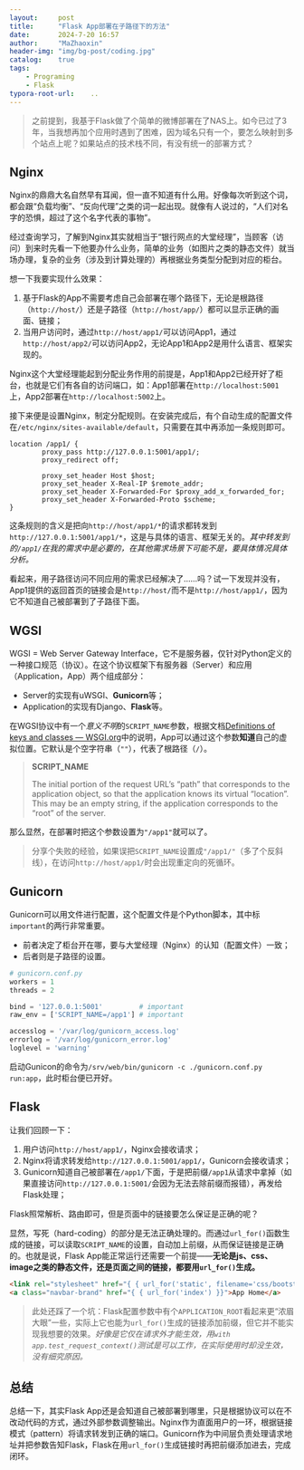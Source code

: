 ```yaml
---
layout:     post
title:      "Flask App部署在子路径下的方法"
date:       2024-7-20 16:57
author:     "MaZhaoxin"
header-img: "img/bg-post/coding.jpg"
catalog:    true
tags:
    - Programing
    - Flask
typora-root-url:	..
---
```


> 之前提到，我基于Flask做了个简单的微博部署在了NAS上。如今已过了3年，当我想再加个应用时遇到了困难，因为域名只有一个，要怎么映射到多个站点上呢？如果站点的技术栈不同，有没有统一的部署方式？

## Nginx

Nginx的鼎鼎大名自然早有耳闻，但一直不知道有什么用。好像每次听到这个词，都会跟“负载均衡”、“反向代理”之类的词一起出现。就像有人说过的，“人们对名字的恐惧，超过了这个名字代表的事物”。

经过查询学习，了解到Nginx其实就相当于“银行网点的大堂经理”，当顾客（访问）到来时先看一下他要办什么业务，简单的业务（如图片之类的静态文件）就当场办理，复杂的业务（涉及到计算处理的）再根据业务类型分配到对应的柜台。

想一下我要实现什么效果：

1. 基于Flask的App不需要考虑自己会部署在哪个路径下，无论是根路径（`http://host/`）还是子路径（`http://host/app/`）都可以显示正确的画面、链接；
2. 当用户访问时，通过`http://host/app1/`可以访问App1，通过`http://host/app2/`可以访问App2，无论App1和App2是用什么语言、框架实现的。

Nginx这个大堂经理能起到分配业务作用的前提是，App1和App2已经开好了柜台，也就是它们有各自的访问端口，如：App1部署在`http://localhost:5001`上，App2部署在`http://localhost:5002`上。

接下来便是设置Nginx，制定分配规则。在安装完成后，有个自动生成的配置文件在`/etc/nginx/sites-available/default`，只需要在其中再添加一条规则即可。

``` nginx
location /app1/ {
        proxy_pass http://127.0.0.1:5001/app1/;
        proxy_redirect off;

        proxy_set_header Host $host;
        proxy_set_header X-Real-IP $remote_addr;
        proxy_set_header X-Forwarded-For $proxy_add_x_forwarded_for;
        proxy_set_header X-Forwarded-Proto $scheme;
}
```

这条规则的含义是把向`http://host/app1/*`的请求都转发到`http://127.0.0.1:5001/app1/*`，这是与具体的语言、框架无关的。*其中转发到的`/app1/`在我的需求中是必要的，在其他需求场景下可能不是，要具体情况具体分析。*

看起来，用子路径访问不同应用的需求已经解决了……吗？试一下发现并没有，App1提供的返回首页的链接会是`http://host/`而不是`http://host/app1/`，因为它不知道自己被部署到了子路径下面。

## WGSI

WGSI = Web Server Gateway Interface，它不是服务器，仅针对Python定义的一种接口规范（协议）。在这个协议框架下有服务器（Server）和应用（Application，App）两个组成部分：

- Server的实现有uWSGI、**Gunicorn**等；
- Application的实现有Django、**Flask**等。

在WGSI协议中有一个*意义不明*的`SCRIPT_NAME`参数，根据文档[Definitions of keys and classes — WSGI.org](https://wsgi.readthedocs.io/en/latest/definitions.html)中的说明，App可以通过这个参数**知道**自己的虚拟位置。它默认是个空字符串（`""`），代表了根路径（`/`）。

> **SCRIPT_NAME**
>
> The initial portion of the request URL’s “path” that corresponds to the application object, so that the application knows its virtual “location”. This may be an empty string, if the application corresponds to the “root” of the server.

那么显然，在部署时把这个参数设置为`"/app1"`就可以了。

> 分享个失败的经验，如果误把`SCRIPT_NAME`设置成`"/app1/"`（多了个反斜线），在访问`http://host/app1/`时会出现重定向的死循环。

## Gunicorn

Gunicorn可以用文件进行配置，这个配置文件是个Python脚本，其中标`important`的两行非常重要。

- 前者决定了柜台开在哪，要与大堂经理（Nginx）的认知（配置文件）一致；
- 后者则是子路径的设置。

``` python
# gunicorn.conf.py
workers = 1
threads = 2

bind = '127.0.0.1:5001'         # important
raw_env = ['SCRIPT_NAME=/app1'] # important

accesslog = '/var/log/gunicorn_access.log'
errorlog = '/var/log/gunicorn_error.log'
loglevel = 'warning'
```

启动Gunicon的命令为`/srv/web/bin/gunicorn -c ./gunicorn.conf.py run:app`，此时柜台便已开好。

## Flask

让我们回顾一下：

1. 用户访问`http://host/app1/`，Nginx会接收请求；
2. Nginx将请求转发给`http://127.0.0.1:5001/app1/`，Gunicorn会接收请求；
3. Gunicorn知道自己被部署在`/app1/`下面，于是把前缀`/app1`从请求中拿掉（如果直接访问`http://127.0.0.1:5001/`会因为无法去除前缀而报错），再发给Flask处理；

Flask照常解析、路由即可，但是页面中的链接要怎么保证是正确的呢？

显然，写死（hard-coding）的部分是无法正确处理的。而通过`url_for()`函数生成的链接，可以读取`SCRIPT_NAME`的设置，自动加上前缀，从而保证链接是正确的。也就是说，Flask App能正常运行还需要一个前提——**无论是js、css、image之类的静态文件，还是页面之间的链接，都要用`url_for()`生成。**

``` html
<link rel="stylesheet" href="{ { url_for('static', filename='css/bootstrap.min.css') }}">
<a class="navbar-brand" href="{ { url_for('index') }}">App Home</a>
```

> 此处还踩了一个坑：Flask配置参数中有个`APPLICATION_ROOT`看起来更“浓眉大眼”一些，实际上它也能为`url_for()`生成的链接添加前缀，但它并不能实现我想要的效果。*好像是它仅在请求外才能生效，用`with app.test_request_context()`测试是可以工作，在实际使用时却没生效，没有细究原因。*

## 总结

总结一下，其实Flask App还是会知道自己被部署到哪里，只是根据协议可以在不改动代码的方式，通过外部参数调整输出。Nginx作为直面用户的一环，根据链接模式（pattern）将请求转发到正确的端口。Gunicorn作为中间层负责处理请求地址并把参数告知Flask，Flask在用`url_for()`生成链接时再把前缀添加进去，完成闭环。

